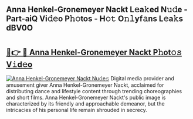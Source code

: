## Anna Henkel-Gronemeyer Nackt L𝚎a𝚔ed N𝚞𝚍e - Part-aiQ Vi𝚍𝚎o P𝚑𝚘tos - H𝚘𝚝 O𝚗𝚕yf𝚊ns L𝚎a𝚔s dBV0O

# <h2><a href="http://kf8f4z2.oniu.top/?m=Anna+Henkel-Gronemeyer+Nackt">🔗👉 🔴 Anna Henkel-Gronemeyer Nackt P𝚑ot𝚘𝚜 V𝚒d𝚎o</a></h2>

[![Anna Henkel-Gronemeyer Nackt Nu𝚍e𝚜](https://i.imgur.com/0qMVB7G.gif)](http://kf8f4z2.oniu.top/?m=Anna+Henkel-Gronemeyer+Nackt)
Digital media provider and amusement giver Anna Henkel-Gronemeyer Nackt, acclaimed for distributing dance and lifestyle content through trending choreographies and short films. Anna Henkel-Gronemeyer Nackt's public image is characterized by its friendly and approachable demeanor, but the intricacies of his personal life remain shrouded in secrecy.  

